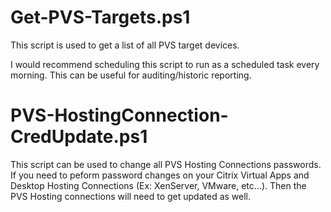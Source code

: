 # Get-PVS-Targets.ps1

This script is used to get a list of all PVS target devices.

I would recommend scheduling this script to run as a scheduled task every morning.  This can be useful for auditing/historic reporting.


# PVS-HostingConnection-CredUpdate.ps1

This script can be used to change all PVS Hosting Connections passwords.  If you need to peform password changes on your Citrix Virtual Apps and Desktop Hosting Connections (Ex: XenServer, VMware, etc...).  Then the PVS Hosting connections will need to get updated as well.
